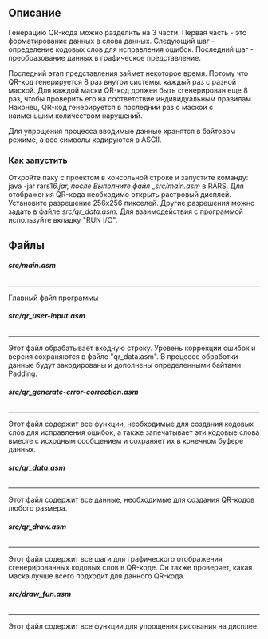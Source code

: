 ## Описание

Генерацию QR-кода можно разделить на 3 части. Первая часть - это форматирование данных в слова данных. Следующий шаг - определение кодовых слов для исправления ошибок. Последний шаг - преобразование данных в графическое представление.

Последний этап представления займет некоторое время. Потому что QR-код генерируется 8 раз внутри системы, каждый раз с разной маской. Для каждой маски QR-код должен быть сгенерирован еще 8 раз, чтобы проверить его на соответствие индивидуальным правилам. Наконец, QR-код генерируется в последний раз с маской с наименьшим количеством нарушений.

Для упрощения процесса вводимые данные хранятся в байтовом режиме, а все символы кодируются в ASCII.

### Как запустить

Откройте паку с проектом в консольной строке и запустите команду: java -jar rars1*6.jar, после Выполните файл \_src/main.asm* в RARS. Для отображения QR-кода необходимо открыть растровый дисплей. Установите разрешение 256x256 пикселей. Другие разрешения можно задать в файле _src/qr_data.asm_. Для взаимодействия с программой используйте вкладку "RUN I/O".

## Файлы

###### **src/main.asm**

---

Главный файл программы

###### **src/qr_user-input.asm**

---

Этот файл обрабатывает входную строку. Уровень коррекции ошибок и версия сохраняются в файле "qr_data.asm". В процессе обработки данные будут закодированы и дополнены определенными байтами Padding.

###### **src/qr_generate-error-correction.asm**

---

Этот файл содержит все функции, необходимые для создания кодовых слов для исправления ошибок, а также запечатывает эти кодовые слова вместе с исходным сообщением и сохраняет их в конечном буфере данных.

###### **src/qr_data.asm**

---

Этот файл содержит все данные, необходимые для создания QR-кодов любого размера.

###### **src/qr_draw.asm**

---

Этот файл содержит все шаги для графического отображения сгенерированных кодовых слов в QR-коде. Он также проверяет, какая маска лучше всего подходит для данного QR-кода.

###### **src/draw_fun.asm**

---

Этот файл содержит все функции для упрощения рисования на дисплее.
